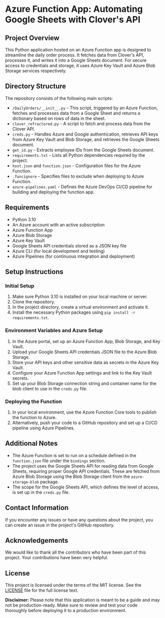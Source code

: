 # Azure Function App: Automating Google Sheets with Clover's API

## Project Overview

This Python application hosted on an Azure Function app is designed to streamline the daily order process. It fetches data from Clover's API, processes it, and writes it into a Google Sheets document. For secure access to credentials and storage, it uses Azure Key Vault and Azure Blob Storage services respectively.

## Directory Structure

The repository consists of the following main scripts:

- `/DailyOrders/__init__.py` - This script, triggered by an Azure Function, fetches and processes data from a Google Sheet and returns a dictionary based on rows of data in the sheet.
- `clover_refractored.py` - A script to fetch and process data from the Clover API.
- `creds.py` - Handles Azure and Google authentication, retrieves API keys from Azure Key Vault and Blob Storage, and retrieves the Google Sheets document.
- `get_id.py` - Extracts employee IDs from the Google Sheets document.
- `requirements.txt` - Lists all Python dependencies required by the project.
- `host.json` and `function.json` - Configuration files for the Azure Function.
- `.funcignore` - Specifies files to exclude when deploying to Azure Function.
- `azure-pipelines.yaml` - Defines the Azure DevOps CI/CD pipeline for building and deploying the function app.

## Requirements

- Python 3.10
- An Azure account with an active subscription
- Azure Function App
- Azure Blob Storage
- Azure Key Vault
- Google Sheets API credentials stored as a JSON key file
- Azure CLI (for local development and testing)
- Azure Pipelines (for continuous integration and deployment)

## Setup Instructions

### Initial Setup

1. Make sure Python 3.10 is installed on your local machine or server.
2. Clone the repository.
3. In the project directory, create a virtual environment and activate it.
4. Install the necessary Python packages using `pip install -r requirements.txt`.

### Environment Variables and Azure Setup

1. In the Azure portal, set up an Azure Function App, Blob Storage, and Key Vault.
2. Upload your Google Sheets API credentials JSON file to the Azure Blob Storage.
3. Store your API keys and other sensitive data as secrets in the Azure Key Vault.
4. Configure your Azure Function App settings and link to the Key Vault secrets.
5. Set up your Blob Storage connection string and container name for the blob client to use in the `creds.py` file.
  
### Deploying the Function

1. In your local environment, use the Azure Function Core tools to publish the function to Azure.
2. Alternatively, push your code to a GitHub repository and set up a CI/CD pipeline using Azure Pipelines.

## Additional Notes

- The Azure Function is set to run on a schedule defined in the `function.json` file under the `bindings` section.
- The project uses the Google Sheets API for reading data from Google Sheets, requiring proper Google API credentials. These are fetched from Azure Blob Storage using the Blob Storage client from the `azure-storage-blob` package.
- The scope for the Google Sheets API, which defines the level of access, is set up in the `creds.py` file.

## Contact Information

If you encounter any issues or have any questions about the project, you can create an issue in the project's GitHub repository.

## Acknowledgements

We would like to thank all the contributors who have been part of this project. Your contributions have been very helpful.

## License

This project is licensed under the terms of the MIT license. See the [LICENSE](LICENSE) file for the full license text.

**Disclaimer:** Please note that this application is meant to be a guide and may not be production-ready. Make sure to review and test your code thoroughly before deploying it to a production environment.